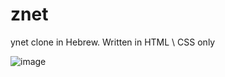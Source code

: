 # znet
ynet clone in Hebrew. Written in HTML \ CSS only

![image](https://user-images.githubusercontent.com/71400526/149532540-71219d12-09b6-4ff3-bf5b-9f3b90d18732.png)
